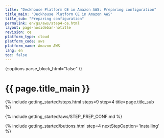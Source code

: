 ```yaml
---
title: "Deckhouse Platform CE in Amazon AWS: Preparing configuration"
title_main: "Deckhouse Platform CE in Amazon AWS"
title_sub: "Preparing configuration"
permalink: en/gs/aws/step4-ce.html
layout: page-nosidebar-notitle
revision: ce
platform_type: cloud
platform_code: aws
platform_name: Amazon AWS
lang: en
toc: false
---
```


<link rel="stylesheet" type="text/css" href='{{ assets["getting-started.css"].digest_path }}' />
<script type="text/javascript" src='{{ assets["getting-started.js"].digest_path }}'></script>

{::options parse_block_html="false" /}

<h1 class="docs__title">{{ page.title_main }}</h1>
{% include getting_started/steps.html steps=9 step=4 title=page.title_sub %}

{% include getting_started/aws/STEP_PREP_CONF.md %}

{% include getting_started/buttons.html step=4 nextStepCaption='installing' %}
